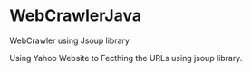 # WebCrawlerJava
WebCrawler using Jsoup library

Using Yahoo Website to Fecthing the URLs using jsoup library.
